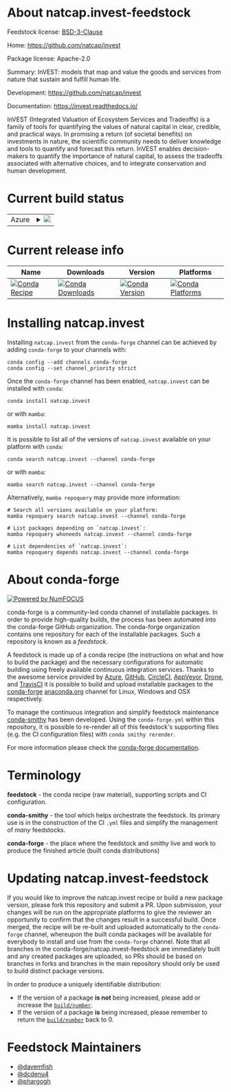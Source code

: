 About natcap.invest-feedstock
=============================

Feedstock license: [BSD-3-Clause](https://github.com/conda-forge/natcap.invest-feedstock/blob/main/LICENSE.txt)

Home: https://github.com/natcap/invest

Package license: Apache-2.0

Summary: InVEST: models that map and value the goods and services from nature that sustain and fulfill human life.

Development: https://github.com/natcap/invest

Documentation: https://invest.readthedocs.io/

InVEST (Integrated Valuation of Ecosystem Services and Tradeoffs) is a family of tools for quantifying the values of natural capital in clear, credible, and practical ways. In promising a return (of societal benefits) on investments in nature, the scientific community needs to deliver knowledge and tools to quantify and forecast this return. InVEST enables decision-makers to quantify the importance of natural capital, to assess the tradeoffs associated with alternative choices, and to integrate conservation and human development.


Current build status
====================


<table>
    
  <tr>
    <td>Azure</td>
    <td>
      <details>
        <summary>
          <a href="https://dev.azure.com/conda-forge/feedstock-builds/_build/latest?definitionId=15217&branchName=main">
            <img src="https://dev.azure.com/conda-forge/feedstock-builds/_apis/build/status/natcap.invest-feedstock?branchName=main">
          </a>
        </summary>
        <table>
          <thead><tr><th>Variant</th><th>Status</th></tr></thead>
          <tbody><tr>
              <td>linux_64_python3.10.____cpython</td>
              <td>
                <a href="https://dev.azure.com/conda-forge/feedstock-builds/_build/latest?definitionId=15217&branchName=main">
                  <img src="https://dev.azure.com/conda-forge/feedstock-builds/_apis/build/status/natcap.invest-feedstock?branchName=main&jobName=linux&configuration=linux%20linux_64_python3.10.____cpython" alt="variant">
                </a>
              </td>
            </tr><tr>
              <td>linux_64_python3.11.____cpython</td>
              <td>
                <a href="https://dev.azure.com/conda-forge/feedstock-builds/_build/latest?definitionId=15217&branchName=main">
                  <img src="https://dev.azure.com/conda-forge/feedstock-builds/_apis/build/status/natcap.invest-feedstock?branchName=main&jobName=linux&configuration=linux%20linux_64_python3.11.____cpython" alt="variant">
                </a>
              </td>
            </tr><tr>
              <td>linux_64_python3.12.____cpython</td>
              <td>
                <a href="https://dev.azure.com/conda-forge/feedstock-builds/_build/latest?definitionId=15217&branchName=main">
                  <img src="https://dev.azure.com/conda-forge/feedstock-builds/_apis/build/status/natcap.invest-feedstock?branchName=main&jobName=linux&configuration=linux%20linux_64_python3.12.____cpython" alt="variant">
                </a>
              </td>
            </tr><tr>
              <td>linux_64_python3.13.____cp313</td>
              <td>
                <a href="https://dev.azure.com/conda-forge/feedstock-builds/_build/latest?definitionId=15217&branchName=main">
                  <img src="https://dev.azure.com/conda-forge/feedstock-builds/_apis/build/status/natcap.invest-feedstock?branchName=main&jobName=linux&configuration=linux%20linux_64_python3.13.____cp313" alt="variant">
                </a>
              </td>
            </tr><tr>
              <td>linux_64_python3.9.____cpython</td>
              <td>
                <a href="https://dev.azure.com/conda-forge/feedstock-builds/_build/latest?definitionId=15217&branchName=main">
                  <img src="https://dev.azure.com/conda-forge/feedstock-builds/_apis/build/status/natcap.invest-feedstock?branchName=main&jobName=linux&configuration=linux%20linux_64_python3.9.____cpython" alt="variant">
                </a>
              </td>
            </tr><tr>
              <td>linux_aarch64_python3.10.____cpython</td>
              <td>
                <a href="https://dev.azure.com/conda-forge/feedstock-builds/_build/latest?definitionId=15217&branchName=main">
                  <img src="https://dev.azure.com/conda-forge/feedstock-builds/_apis/build/status/natcap.invest-feedstock?branchName=main&jobName=linux&configuration=linux%20linux_aarch64_python3.10.____cpython" alt="variant">
                </a>
              </td>
            </tr><tr>
              <td>linux_aarch64_python3.11.____cpython</td>
              <td>
                <a href="https://dev.azure.com/conda-forge/feedstock-builds/_build/latest?definitionId=15217&branchName=main">
                  <img src="https://dev.azure.com/conda-forge/feedstock-builds/_apis/build/status/natcap.invest-feedstock?branchName=main&jobName=linux&configuration=linux%20linux_aarch64_python3.11.____cpython" alt="variant">
                </a>
              </td>
            </tr><tr>
              <td>linux_aarch64_python3.12.____cpython</td>
              <td>
                <a href="https://dev.azure.com/conda-forge/feedstock-builds/_build/latest?definitionId=15217&branchName=main">
                  <img src="https://dev.azure.com/conda-forge/feedstock-builds/_apis/build/status/natcap.invest-feedstock?branchName=main&jobName=linux&configuration=linux%20linux_aarch64_python3.12.____cpython" alt="variant">
                </a>
              </td>
            </tr><tr>
              <td>linux_aarch64_python3.13.____cp313</td>
              <td>
                <a href="https://dev.azure.com/conda-forge/feedstock-builds/_build/latest?definitionId=15217&branchName=main">
                  <img src="https://dev.azure.com/conda-forge/feedstock-builds/_apis/build/status/natcap.invest-feedstock?branchName=main&jobName=linux&configuration=linux%20linux_aarch64_python3.13.____cp313" alt="variant">
                </a>
              </td>
            </tr><tr>
              <td>linux_aarch64_python3.9.____cpython</td>
              <td>
                <a href="https://dev.azure.com/conda-forge/feedstock-builds/_build/latest?definitionId=15217&branchName=main">
                  <img src="https://dev.azure.com/conda-forge/feedstock-builds/_apis/build/status/natcap.invest-feedstock?branchName=main&jobName=linux&configuration=linux%20linux_aarch64_python3.9.____cpython" alt="variant">
                </a>
              </td>
            </tr><tr>
              <td>linux_ppc64le_python3.10.____cpython</td>
              <td>
                <a href="https://dev.azure.com/conda-forge/feedstock-builds/_build/latest?definitionId=15217&branchName=main">
                  <img src="https://dev.azure.com/conda-forge/feedstock-builds/_apis/build/status/natcap.invest-feedstock?branchName=main&jobName=linux&configuration=linux%20linux_ppc64le_python3.10.____cpython" alt="variant">
                </a>
              </td>
            </tr><tr>
              <td>linux_ppc64le_python3.11.____cpython</td>
              <td>
                <a href="https://dev.azure.com/conda-forge/feedstock-builds/_build/latest?definitionId=15217&branchName=main">
                  <img src="https://dev.azure.com/conda-forge/feedstock-builds/_apis/build/status/natcap.invest-feedstock?branchName=main&jobName=linux&configuration=linux%20linux_ppc64le_python3.11.____cpython" alt="variant">
                </a>
              </td>
            </tr><tr>
              <td>linux_ppc64le_python3.12.____cpython</td>
              <td>
                <a href="https://dev.azure.com/conda-forge/feedstock-builds/_build/latest?definitionId=15217&branchName=main">
                  <img src="https://dev.azure.com/conda-forge/feedstock-builds/_apis/build/status/natcap.invest-feedstock?branchName=main&jobName=linux&configuration=linux%20linux_ppc64le_python3.12.____cpython" alt="variant">
                </a>
              </td>
            </tr><tr>
              <td>linux_ppc64le_python3.13.____cp313</td>
              <td>
                <a href="https://dev.azure.com/conda-forge/feedstock-builds/_build/latest?definitionId=15217&branchName=main">
                  <img src="https://dev.azure.com/conda-forge/feedstock-builds/_apis/build/status/natcap.invest-feedstock?branchName=main&jobName=linux&configuration=linux%20linux_ppc64le_python3.13.____cp313" alt="variant">
                </a>
              </td>
            </tr><tr>
              <td>linux_ppc64le_python3.9.____cpython</td>
              <td>
                <a href="https://dev.azure.com/conda-forge/feedstock-builds/_build/latest?definitionId=15217&branchName=main">
                  <img src="https://dev.azure.com/conda-forge/feedstock-builds/_apis/build/status/natcap.invest-feedstock?branchName=main&jobName=linux&configuration=linux%20linux_ppc64le_python3.9.____cpython" alt="variant">
                </a>
              </td>
            </tr><tr>
              <td>osx_64_python3.10.____cpython</td>
              <td>
                <a href="https://dev.azure.com/conda-forge/feedstock-builds/_build/latest?definitionId=15217&branchName=main">
                  <img src="https://dev.azure.com/conda-forge/feedstock-builds/_apis/build/status/natcap.invest-feedstock?branchName=main&jobName=osx&configuration=osx%20osx_64_python3.10.____cpython" alt="variant">
                </a>
              </td>
            </tr><tr>
              <td>osx_64_python3.11.____cpython</td>
              <td>
                <a href="https://dev.azure.com/conda-forge/feedstock-builds/_build/latest?definitionId=15217&branchName=main">
                  <img src="https://dev.azure.com/conda-forge/feedstock-builds/_apis/build/status/natcap.invest-feedstock?branchName=main&jobName=osx&configuration=osx%20osx_64_python3.11.____cpython" alt="variant">
                </a>
              </td>
            </tr><tr>
              <td>osx_64_python3.12.____cpython</td>
              <td>
                <a href="https://dev.azure.com/conda-forge/feedstock-builds/_build/latest?definitionId=15217&branchName=main">
                  <img src="https://dev.azure.com/conda-forge/feedstock-builds/_apis/build/status/natcap.invest-feedstock?branchName=main&jobName=osx&configuration=osx%20osx_64_python3.12.____cpython" alt="variant">
                </a>
              </td>
            </tr><tr>
              <td>osx_64_python3.13.____cp313</td>
              <td>
                <a href="https://dev.azure.com/conda-forge/feedstock-builds/_build/latest?definitionId=15217&branchName=main">
                  <img src="https://dev.azure.com/conda-forge/feedstock-builds/_apis/build/status/natcap.invest-feedstock?branchName=main&jobName=osx&configuration=osx%20osx_64_python3.13.____cp313" alt="variant">
                </a>
              </td>
            </tr><tr>
              <td>osx_64_python3.9.____cpython</td>
              <td>
                <a href="https://dev.azure.com/conda-forge/feedstock-builds/_build/latest?definitionId=15217&branchName=main">
                  <img src="https://dev.azure.com/conda-forge/feedstock-builds/_apis/build/status/natcap.invest-feedstock?branchName=main&jobName=osx&configuration=osx%20osx_64_python3.9.____cpython" alt="variant">
                </a>
              </td>
            </tr><tr>
              <td>osx_arm64_python3.10.____cpython</td>
              <td>
                <a href="https://dev.azure.com/conda-forge/feedstock-builds/_build/latest?definitionId=15217&branchName=main">
                  <img src="https://dev.azure.com/conda-forge/feedstock-builds/_apis/build/status/natcap.invest-feedstock?branchName=main&jobName=osx&configuration=osx%20osx_arm64_python3.10.____cpython" alt="variant">
                </a>
              </td>
            </tr><tr>
              <td>osx_arm64_python3.11.____cpython</td>
              <td>
                <a href="https://dev.azure.com/conda-forge/feedstock-builds/_build/latest?definitionId=15217&branchName=main">
                  <img src="https://dev.azure.com/conda-forge/feedstock-builds/_apis/build/status/natcap.invest-feedstock?branchName=main&jobName=osx&configuration=osx%20osx_arm64_python3.11.____cpython" alt="variant">
                </a>
              </td>
            </tr><tr>
              <td>osx_arm64_python3.12.____cpython</td>
              <td>
                <a href="https://dev.azure.com/conda-forge/feedstock-builds/_build/latest?definitionId=15217&branchName=main">
                  <img src="https://dev.azure.com/conda-forge/feedstock-builds/_apis/build/status/natcap.invest-feedstock?branchName=main&jobName=osx&configuration=osx%20osx_arm64_python3.12.____cpython" alt="variant">
                </a>
              </td>
            </tr><tr>
              <td>osx_arm64_python3.13.____cp313</td>
              <td>
                <a href="https://dev.azure.com/conda-forge/feedstock-builds/_build/latest?definitionId=15217&branchName=main">
                  <img src="https://dev.azure.com/conda-forge/feedstock-builds/_apis/build/status/natcap.invest-feedstock?branchName=main&jobName=osx&configuration=osx%20osx_arm64_python3.13.____cp313" alt="variant">
                </a>
              </td>
            </tr><tr>
              <td>osx_arm64_python3.9.____cpython</td>
              <td>
                <a href="https://dev.azure.com/conda-forge/feedstock-builds/_build/latest?definitionId=15217&branchName=main">
                  <img src="https://dev.azure.com/conda-forge/feedstock-builds/_apis/build/status/natcap.invest-feedstock?branchName=main&jobName=osx&configuration=osx%20osx_arm64_python3.9.____cpython" alt="variant">
                </a>
              </td>
            </tr><tr>
              <td>win_64_python3.10.____cpython</td>
              <td>
                <a href="https://dev.azure.com/conda-forge/feedstock-builds/_build/latest?definitionId=15217&branchName=main">
                  <img src="https://dev.azure.com/conda-forge/feedstock-builds/_apis/build/status/natcap.invest-feedstock?branchName=main&jobName=win&configuration=win%20win_64_python3.10.____cpython" alt="variant">
                </a>
              </td>
            </tr><tr>
              <td>win_64_python3.11.____cpython</td>
              <td>
                <a href="https://dev.azure.com/conda-forge/feedstock-builds/_build/latest?definitionId=15217&branchName=main">
                  <img src="https://dev.azure.com/conda-forge/feedstock-builds/_apis/build/status/natcap.invest-feedstock?branchName=main&jobName=win&configuration=win%20win_64_python3.11.____cpython" alt="variant">
                </a>
              </td>
            </tr><tr>
              <td>win_64_python3.12.____cpython</td>
              <td>
                <a href="https://dev.azure.com/conda-forge/feedstock-builds/_build/latest?definitionId=15217&branchName=main">
                  <img src="https://dev.azure.com/conda-forge/feedstock-builds/_apis/build/status/natcap.invest-feedstock?branchName=main&jobName=win&configuration=win%20win_64_python3.12.____cpython" alt="variant">
                </a>
              </td>
            </tr><tr>
              <td>win_64_python3.13.____cp313</td>
              <td>
                <a href="https://dev.azure.com/conda-forge/feedstock-builds/_build/latest?definitionId=15217&branchName=main">
                  <img src="https://dev.azure.com/conda-forge/feedstock-builds/_apis/build/status/natcap.invest-feedstock?branchName=main&jobName=win&configuration=win%20win_64_python3.13.____cp313" alt="variant">
                </a>
              </td>
            </tr><tr>
              <td>win_64_python3.9.____cpython</td>
              <td>
                <a href="https://dev.azure.com/conda-forge/feedstock-builds/_build/latest?definitionId=15217&branchName=main">
                  <img src="https://dev.azure.com/conda-forge/feedstock-builds/_apis/build/status/natcap.invest-feedstock?branchName=main&jobName=win&configuration=win%20win_64_python3.9.____cpython" alt="variant">
                </a>
              </td>
            </tr>
          </tbody>
        </table>
      </details>
    </td>
  </tr>
</table>

Current release info
====================

| Name | Downloads | Version | Platforms |
| --- | --- | --- | --- |
| [![Conda Recipe](https://img.shields.io/badge/recipe-natcap.invest-green.svg)](https://anaconda.org/conda-forge/natcap.invest) | [![Conda Downloads](https://img.shields.io/conda/dn/conda-forge/natcap.invest.svg)](https://anaconda.org/conda-forge/natcap.invest) | [![Conda Version](https://img.shields.io/conda/vn/conda-forge/natcap.invest.svg)](https://anaconda.org/conda-forge/natcap.invest) | [![Conda Platforms](https://img.shields.io/conda/pn/conda-forge/natcap.invest.svg)](https://anaconda.org/conda-forge/natcap.invest) |

Installing natcap.invest
========================

Installing `natcap.invest` from the `conda-forge` channel can be achieved by adding `conda-forge` to your channels with:

```
conda config --add channels conda-forge
conda config --set channel_priority strict
```

Once the `conda-forge` channel has been enabled, `natcap.invest` can be installed with `conda`:

```
conda install natcap.invest
```

or with `mamba`:

```
mamba install natcap.invest
```

It is possible to list all of the versions of `natcap.invest` available on your platform with `conda`:

```
conda search natcap.invest --channel conda-forge
```

or with `mamba`:

```
mamba search natcap.invest --channel conda-forge
```

Alternatively, `mamba repoquery` may provide more information:

```
# Search all versions available on your platform:
mamba repoquery search natcap.invest --channel conda-forge

# List packages depending on `natcap.invest`:
mamba repoquery whoneeds natcap.invest --channel conda-forge

# List dependencies of `natcap.invest`:
mamba repoquery depends natcap.invest --channel conda-forge
```


About conda-forge
=================

[![Powered by
NumFOCUS](https://img.shields.io/badge/powered%20by-NumFOCUS-orange.svg?style=flat&colorA=E1523D&colorB=007D8A)](https://numfocus.org)

conda-forge is a community-led conda channel of installable packages.
In order to provide high-quality builds, the process has been automated into the
conda-forge GitHub organization. The conda-forge organization contains one repository
for each of the installable packages. Such a repository is known as a *feedstock*.

A feedstock is made up of a conda recipe (the instructions on what and how to build
the package) and the necessary configurations for automatic building using freely
available continuous integration services. Thanks to the awesome service provided by
[Azure](https://azure.microsoft.com/en-us/services/devops/), [GitHub](https://github.com/),
[CircleCI](https://circleci.com/), [AppVeyor](https://www.appveyor.com/),
[Drone](https://cloud.drone.io/welcome), and [TravisCI](https://travis-ci.com/)
it is possible to build and upload installable packages to the
[conda-forge](https://anaconda.org/conda-forge) [anaconda.org](https://anaconda.org/)
channel for Linux, Windows and OSX respectively.

To manage the continuous integration and simplify feedstock maintenance
[conda-smithy](https://github.com/conda-forge/conda-smithy) has been developed.
Using the ``conda-forge.yml`` within this repository, it is possible to re-render all of
this feedstock's supporting files (e.g. the CI configuration files) with ``conda smithy rerender``.

For more information please check the [conda-forge documentation](https://conda-forge.org/docs/).

Terminology
===========

**feedstock** - the conda recipe (raw material), supporting scripts and CI configuration.

**conda-smithy** - the tool which helps orchestrate the feedstock.
                   Its primary use is in the construction of the CI ``.yml`` files
                   and simplify the management of *many* feedstocks.

**conda-forge** - the place where the feedstock and smithy live and work to
                  produce the finished article (built conda distributions)


Updating natcap.invest-feedstock
================================

If you would like to improve the natcap.invest recipe or build a new
package version, please fork this repository and submit a PR. Upon submission,
your changes will be run on the appropriate platforms to give the reviewer an
opportunity to confirm that the changes result in a successful build. Once
merged, the recipe will be re-built and uploaded automatically to the
`conda-forge` channel, whereupon the built conda packages will be available for
everybody to install and use from the `conda-forge` channel.
Note that all branches in the conda-forge/natcap.invest-feedstock are
immediately built and any created packages are uploaded, so PRs should be based
on branches in forks and branches in the main repository should only be used to
build distinct package versions.

In order to produce a uniquely identifiable distribution:
 * If the version of a package **is not** being increased, please add or increase
   the [``build/number``](https://docs.conda.io/projects/conda-build/en/latest/resources/define-metadata.html#build-number-and-string).
 * If the version of a package **is** being increased, please remember to return
   the [``build/number``](https://docs.conda.io/projects/conda-build/en/latest/resources/define-metadata.html#build-number-and-string)
   back to 0.

Feedstock Maintainers
=====================

* [@davemfish](https://github.com/davemfish/)
* [@dcdenu4](https://github.com/dcdenu4/)
* [@phargogh](https://github.com/phargogh/)

